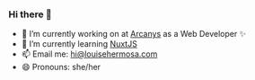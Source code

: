 ### Hi there 👋

- 🔭 I’m currently working on at [Arcanys](https://arcanys.com) as a Web Developer ✨
- 🌱 I’m currently learning [NuxtJS](https://nuxtjs.org/)
- 📫 Email me: [hi@louisehermosa.com](mailto:hi@louisehermosa.com)
- 😄 Pronouns: she/her
